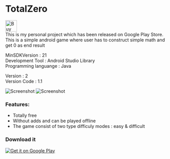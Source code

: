 # TotalZero
<a href='https://ko-fi.com/Y8Y5L0LQ' target='_blank'><img height='36' style='border:0px;height:36px;' src='https://az743702.vo.msecnd.net/cdn/kofi2.png?v=0' border='0' alt='Buy Me a Coffee at ko-fi.com' /></a>
</br>This is my personal project which has been released on Google Play Store. This is a simple android game where user has to construct simple math and get 0 as end result

MinSDKVersion : 21
</br>Development Tool : Android Studio Library
</br>Programming languange : Java
  
Version : 2
</br>Version Code : 1.1
  
![Screenshot](https://github.com/snufflesrea/TotalZero/blob/master/ss1.PNG)
![Screenshot](https://github.com/snufflesrea/TotalZero/blob/master/ss2.PNG)

### Features:
- Totally free
- Without adds and can be played offline
- The game consist of two  type difficuly modes : easy & difficult

### Download it
<a href='https://play.google.com/store/apps/details?id=com.andreasgift.totalzero&pcampaignid=MKT-Other-global-all-co-prtnr-py-PartBadge-Mar2515-1'><img alt='Get it on Google Play' src='https://play.google.com/intl/en_us/badges/images/generic/en_badge_web_generic.png'/></a>
